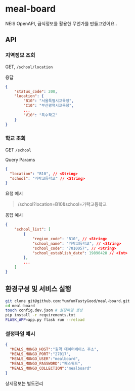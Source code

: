 # meal-board

NEIS OpenAPI, 급식정보를 활용한 무언가를 만들고있어요..

## API

### 지역정보 조회

GET, `/school/location`

응답

```json
{
    "status_code": 200,
    "location": {
        "B10": "서울특별시교육청",
        "C10": "부산광역시교육청",
        ...
        "V10": "특수학교"
    }
}
```

### 학교 조회

GET `/school`  

Query Params

```json
{
  "location": "B10", // <String>
  "school": "가락고등학교" // <String>
}
```

요청 예시

> /school?location=B10&school=가락고등학교

응답 예시

```json
{
    "school_list": [
        {
            "region_code": "B10", // <String>
            "school_name": "가락고등학교", // <String>
            "school_code": "7010057", // <String>
            "school_establish_date": 19890428 // <Int>
        },
        ...
    ]
}
```

## 환경구성 및 서비스 실행

```bash
git clone git@github.com:YumYumTastyGood/meal-board.git
cd meal-board
touch config.dev.json # 설정파일 생성
pip install -r requirements.txt
FLASK_APP=app.py flask run --reload
```

### 설정파일 예시

```json
{
  "MEALS_MONGO_HOST":"원격 데이터베이스 주소",
  "MEALS_MONGO_PORT":"27017",
  "MEALS_MONGO_USER":"mealboard",
  "MEALS_MONGO_PASSWORD":"패스워드",
  "MEALS_MONGO_COLLECTION":"mealboard"
}
```

상세정보는 별도관리
